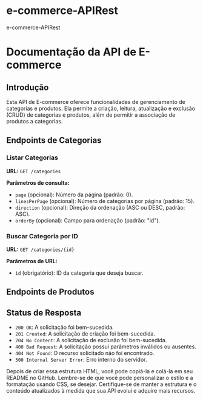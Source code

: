 # e-commerce-APIRest
e-commerce-APIRest
<!DOCTYPE html>
<html>
<head>
  <meta charset="UTF-8">
  <title>Documentação da API de E-commerce</title>
</head>
<body>
  <h1>Documentação da API de E-commerce</h1>

  <h2>Introdução</h2>
  <p>Esta API de E-commerce oferece funcionalidades de gerenciamento de categorias e produtos. Ela permite a criação, leitura, atualização e exclusão (CRUD) de categorias e produtos, além de permitir a associação de produtos a categorias.</p>

  <h2>Endpoints de Categorias</h2>
  
  <h3>Listar Categorias</h3>
  <p><strong>URL:</strong> <code>GET /categories</code></p>
  <p><strong>Parâmetros de consulta:</strong></p>
  <ul>
    <li><code>page</code> (opcional): Número da página (padrão: 0).</li>
    <li><code>linesPerPage</code> (opcional): Número de categorias por página (padrão: 15).</li>
    <li><code>direction</code> (opcional): Direção da ordenação (ASC ou DESC, padrão: ASC).</li>
    <li><code>orderBy</code> (opcional): Campo para ordenação (padrão: "id").</li>
  </ul>

  <h3>Buscar Categoria por ID</h3>
  <p><strong>URL:</strong> <code>GET /categories/{id}</code></p>
  <p><strong>Parâmetros de URL:</strong></p>
  <ul>
    <li><code>id</code> (obrigatório): ID da categoria que deseja buscar.</li>
  </ul>

  <!-- Continue a documentação dos outros endpoints de categorias seguindo o mesmo padrão -->

  <h2>Endpoints de Produtos</h2>

  <!-- Documente os endpoints de produtos seguindo o mesmo padrão como feito para categorias -->

  <h2>Status de Resposta</h2>
  <ul>
    <li><code>200 OK</code>: A solicitação foi bem-sucedida.</li>
    <li><code>201 Created</code>: A solicitação de criação foi bem-sucedida.</li>
    <li><code>204 No Content</code>: A solicitação de exclusão foi bem-sucedida.</li>
    <li><code>400 Bad Request</code>: A solicitação possui parâmetros inválidos ou ausentes.</li>
    <li><code>404 Not Found</code>: O recurso solicitado não foi encontrado.</li>
    <li><code>500 Internal Server Error</code>: Erro interno do servidor.</li>
  </ul>
  
  <!-- Adicione outras informações necessárias -->

</body>
</html>
Depois de criar essa estrutura HTML, você pode copiá-la e colá-la em seu README no GitHub. Lembre-se de que você pode personalizar o estilo e a formatação usando CSS, se desejar. Certifique-se de manter a estrutura e o conteúdo atualizados à medida que sua API evolui e adquire mais recursos.





